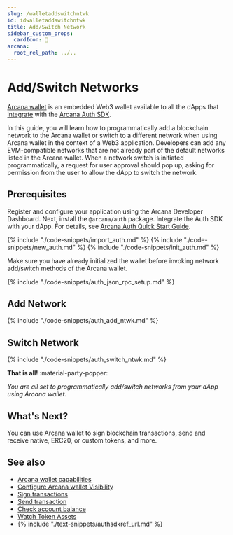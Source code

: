 ```yaml
---
slug: /walletaddswitchntwk
id: idwalletaddswitchntwk
title: Add/Switch Network
sidebar_custom_props:
  cardIcon: 🔏
arcana:
  root_rel_path: ../..
---
```


# Add/Switch Networks

[Arcana wallet]({{page.meta.arcana.root_rel_path}}/concepts/anwallet/index.md) is an embedded Web3 wallet available to all the dApps that [integrate]({{page.meta.arcana.root_rel_path}}/howto/integrate_auth/index.md) with the [Arcana Auth SDK]({{page.meta.arcana.root_rel_path}}/concepts/authsdk.md).

In this guide, you will learn how to programmatically add a blockchain network to the Arcana wallet or switch to a different network when using Arcana wallet in the context of a Web3 application. Developers can add any EVM-compatible networks that are not already part of the default networks listed in the Arcana wallet. When a network switch is initiated programmatically, a request for user approval should pop up, asking for permission from the user to allow the dApp to switch the network.

## Prerequisites

Register and configure your application using the Arcana Developer Dashboard. Next, install the `@arcana/auth` package. Integrate the Auth SDK with your dApp. For details, see [Arcana Auth Quick Start Guide]({{page.meta.arcana.root_rel_path}}/walletsdk/wallet_qs.md).

{% include "./code-snippets/import_auth.md" %}
{% include "./code-snippets/new_auth.md" %}
{% include "./code-snippets/init_auth.md" %}

Make sure you have already initialized the wallet before invoking network add/switch methods of the Arcana wallet.

{% include "./code-snippets/auth_json_rpc_setup.md" %}

## Add Network

{% include "./code-snippets/auth_add_ntwk.md" %}

## Switch Network

{% include "./code-snippets/auth_switch_ntwk.md" %}

**That is all!**  :material-party-popper:

*You are all set to programmatically add/switch networks from your dApp using Arcana wallet.*

## What's Next?

You can use Arcana wallet to sign blockchain transactions, send and receive native, ERC20, or custom tokens, and more. 

## See also

* [Arcana wallet capabilities]({{page.meta.arcana.root_rel_path}}/concepts/anwallet/index.md)
* [Configure Arcana wallet Visibility]({{page.meta.arcana.root_rel_path}}/howto/arcana_wallet/config_wallet_modes.md)
* [Sign transactions]({{page.meta.arcana.root_rel_path}}/howto/arcana_wallet/wallet_sign.md)
* [Send transaction]({{page.meta.arcana.root_rel_path}}/howto/arcana_wallet/wallet_send.md)
* [Check account balance]({{page.meta.arcana.root_rel_path}}/howto/arcana_wallet/wallet_balance.md)
* [Watch Token Assets]({{page.meta.arcana.root_rel_path}}/howto/arcana_wallet/wallet_watchasset.md)
* {% include "./text-snippets/authsdkref_url.md" %}
